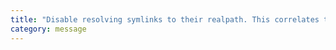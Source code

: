 ```yaml
---
title: "Disable resolving symlinks to their realpath. This correlates to the same flag in node."
category: message
---
```


